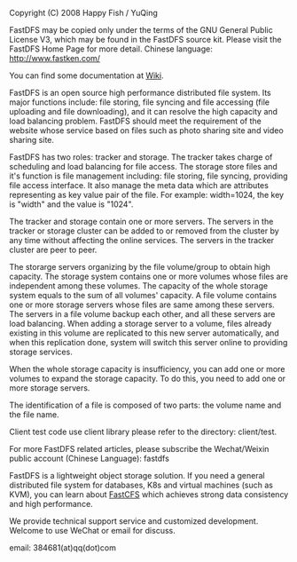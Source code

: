 Copyright (C) 2008 Happy Fish / YuQing

FastDFS may be copied only under the terms of the GNU General
Public License V3, which may be found in the FastDFS source kit.
Please visit the FastDFS Home Page for more detail.
Chinese language: http://www.fastken.com/

You can find some documentation at [Wiki](https://github.com/happyfish100/fastdfs/wiki).

FastDFS is an open source high performance distributed file system. Its major
functions include: file storing, file syncing and file accessing (file uploading
and file downloading), and it can resolve the high capacity and load balancing
problem. FastDFS should meet the requirement of the website whose service based
on files such as photo sharing site and video sharing site.

FastDFS has two roles: tracker and storage. The tracker takes charge of
scheduling and load balancing for file access. The storage store files and it's
function is file management including: file storing, file syncing, providing file
access interface. It also manage the meta data which are attributes representing
as key value pair of the file. For example: width=1024, the key is "width" and
the value is "1024".

The tracker and storage contain one or more servers. The servers in the tracker
or storage cluster can be added to or removed from the cluster by any time without
affecting the online services. The servers in the tracker cluster are peer to peer.

The storarge servers organizing by the file volume/group to obtain high capacity.
The storage system contains one or more volumes whose files are independent among
these volumes. The capacity of the whole storage system equals to the sum of all
volumes' capacity. A file volume contains one or more storage servers whose files
are same among these servers. The servers in a file volume backup each other,
and all these servers are load balancing. When adding a storage server to a
volume, files already existing in this volume are replicated to this new server
automatically, and when this replication done, system will switch this server
online to providing storage services.

When the whole storage capacity is insufficiency, you can add one or more
volumes to expand the storage capacity. To do this, you need to add one or
more storage servers.

The identification of a file is composed of two parts: the volume name and
the file name.

Client test code use client library please refer to the directory: client/test.

For more FastDFS related articles, please subscribe the Wechat/Weixin public account
(Chinese Language): fastdfs

FastDFS is a lightweight object storage solution. If you need a general distributed
file system for databases, K8s and virtual machines (such as KVM), you can learn about
[FastCFS](https://github.com/happyfish100/FastCFS) which achieves strong data consistency
and high performance.

We provide technical support service and customized development. Welcome to use WeChat or email for discuss.

email: 384681(at)qq(dot)com
